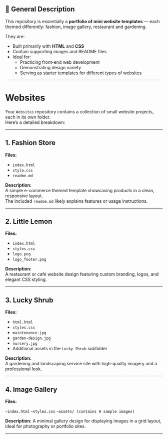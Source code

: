 ## 📜 General Description
This repository is essentially a **portfolio of mini website templates** — each themed differently: fashion, image gallery, restaurant and gardening.  

They are:
- Built primarily with **HTML** and **CSS**
- Contain supporting images and README files
- Ideal for:
  - Practicing front-end web development
  - Demonstrating design variety
  - Serving as starter templates for different types of websites

---

# Websites

Your `Websites` repository contains a collection of small website projects, each in its own folder.  
Here’s a detailed breakdown:

---

## 1. Fashion Store
**Files:**  
- `index.html`  
- `style.css`  
- `readme.md`  

**Description:**  
A simple e-commerce themed template showcasing products in a clean, responsive layout.  
The included `readme.md` likely explains features or usage instructions.

---

## 2. Little Lemon
**Files:**  
- `index.html`  
- `styles.css`  
- `logo.png`  
- `logo_footer.png`  

**Description:**  
A restaurant or café website design featuring custom branding, logos, and elegant CSS styling.

---

## 3. Lucky Shrub
**Files:**  
- `html.html`  
- `styles.css`  
- `maintenance.jpg`  
- `garden-design.jpg`  
- `nursery.jpg`  
- Additional assets in the `Lucky Shrub` subfolder  

**Description:**  
A gardening and landscaping service site with high-quality imagery and a professional look.

---

## 4. Image Gallery
**Files:**

-`index.html`
-`styles.css`
-`assets/ (contains 9 sample images)`

**Description:**
A minimal gallery design for displaying images in a grid layout, ideal for photography or portfolio sites.

---


